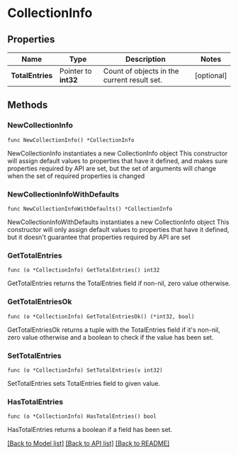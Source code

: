 <!--
 Licensed to the Apache Software Foundation (ASF) under one
 or more contributor license agreements.  See the NOTICE file
 distributed with this work for additional information
 regarding copyright ownership.  The ASF licenses this file
 to you under the Apache License, Version 2.0 (the
 "License"); you may not use this file except in compliance
 with the License.  You may obtain a copy of the License at

   http://www.apache.org/licenses/LICENSE-2.0

 Unless required by applicable law or agreed to in writing,
 software distributed under the License is distributed on an
 "AS IS" BASIS, WITHOUT WARRANTIES OR CONDITIONS OF ANY
 KIND, either express or implied.  See the License for the
 specific language governing permissions and limitations
 under the License.
 -->

# CollectionInfo

## Properties

Name | Type | Description | Notes
------------ | ------------- | ------------- | -------------
**TotalEntries** | Pointer to **int32** | Count of objects in the current result set. | [optional] 

## Methods

### NewCollectionInfo

`func NewCollectionInfo() *CollectionInfo`

NewCollectionInfo instantiates a new CollectionInfo object
This constructor will assign default values to properties that have it defined,
and makes sure properties required by API are set, but the set of arguments
will change when the set of required properties is changed

### NewCollectionInfoWithDefaults

`func NewCollectionInfoWithDefaults() *CollectionInfo`

NewCollectionInfoWithDefaults instantiates a new CollectionInfo object
This constructor will only assign default values to properties that have it defined,
but it doesn't guarantee that properties required by API are set

### GetTotalEntries

`func (o *CollectionInfo) GetTotalEntries() int32`

GetTotalEntries returns the TotalEntries field if non-nil, zero value otherwise.

### GetTotalEntriesOk

`func (o *CollectionInfo) GetTotalEntriesOk() (*int32, bool)`

GetTotalEntriesOk returns a tuple with the TotalEntries field if it's non-nil, zero value otherwise
and a boolean to check if the value has been set.

### SetTotalEntries

`func (o *CollectionInfo) SetTotalEntries(v int32)`

SetTotalEntries sets TotalEntries field to given value.

### HasTotalEntries

`func (o *CollectionInfo) HasTotalEntries() bool`

HasTotalEntries returns a boolean if a field has been set.


[[Back to Model list]](../README.md#documentation-for-models) [[Back to API list]](../README.md#documentation-for-api-endpoints) [[Back to README]](../README.md)


